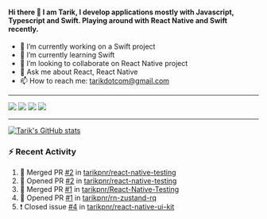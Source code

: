 #### Hi there 👋 I am Tarik, I develop applications mostly with Javascript, Typescript and Swift. Playing around with React Native and Swift recently.


- 🔭 I’m currently working on a Swift project
- 🌱 I’m currently learning Swift
- 👯 I’m looking to collaborate on React Native project
- 💬 Ask me about React, React Native
- 📫 How to reach me: tarikdotcom@gmail.com




---


<a target="_blank" href="https://www.linkedin.com/in/tarik-pinarci"><img src="https://img.shields.io/badge/-LinkedIn-0077B5?style=for-the-badge&logo=Linkedin&logoColor=white"></img></a>
<a target="_blank" href="mailto:tarikdotcom@gmail.com"><img src="https://img.shields.io/badge/-Gmail-D14836?style=for-the-badge&logo=Gmail&logoColor=white"></img></a>
<a target="_blank" href="https://medium.com/@tarikpnr"><img src="https://img.shields.io/badge/-Medium-12100E?style=for-the-badge&logo=Medium&logoColor=white"></img></a>
<a target="_blank" href="https://stackoverflow.com/users/9631529/tarik"><img src="https://img.shields.io/badge/-Stackoverflow-F48224?style=for-the-badge&logo=stack-overflow&logoColor=white"></img></a>

---

[![Tarik's GitHub stats](https://github-readme-stats-pi-sable.vercel.app/api?username=tarikpnr&show_icons=true&theme=radical)](https://github.com/tarikpnr/github-readme-stats)


### :zap: Recent Activity

<!--START_SECTION:activity-->
1. 🎉 Merged PR [#2](https://github.com/tarikpnr/react-native-testing/pull/2) in [tarikpnr/react-native-testing](https://github.com/tarikpnr/react-native-testing)
2. 💪 Opened PR [#2](https://github.com/tarikpnr/react-native-testing/pull/2) in [tarikpnr/react-native-testing](https://github.com/tarikpnr/react-native-testing)
3. 🎉 Merged PR [#1](https://github.com/tarikpnr/React-Native-Testing/pull/1) in [tarikpnr/React-Native-Testing](https://github.com/tarikpnr/React-Native-Testing)
4. 💪 Opened PR [#1](https://github.com/tarikpnr/rn-zustand-rq/pull/1) in [tarikpnr/rn-zustand-rq](https://github.com/tarikpnr/rn-zustand-rq)
5. ❗️ Closed issue [#4](https://github.com/tarikpnr/react-native-ui-kit/issues/4) in [tarikpnr/react-native-ui-kit](https://github.com/tarikpnr/react-native-ui-kit)
<!--END_SECTION:activity-->







